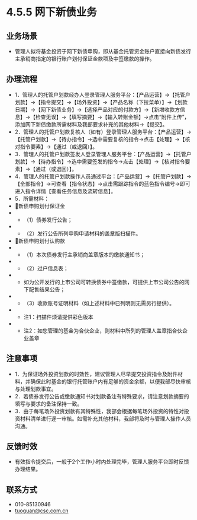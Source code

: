 # 4.5.5 网下新债业务
## <i class="hicon lb1"></i>业务场景
- 管理人拟将基金投资于网下新债申购，即从基金托管资金账户直接向新债发行主承销商指定的银行账户划付保证金款项及中签缴款的操作。

## <i class="hicon lb2"></i>办理流程
- 1．管理人的托管户划款经办人登录管理人服务平台：【产品运营】->【托管户划款】->【指令提交】->【场外投资】->【产品名称（下拉菜单）】->【划款日期】->【网下新债业务】->【选择产品对应的付款方】->【新增收款方信息】->【检查无误】->【填写摘要】->【输入转账金额】->点击“附件上传”，添加网下新债缴款所需材料及我部要求补充的其他材料->【提交】。
- 2．管理人的托管户划款复核人（如有）登录管理人服务平台：【产品运营】->【托管户划款】->【待办指令】->选中需要复核的指令->点击【处理】->【核对指令要素】->【通过（或退回）】。
- 3．管理人的托管户划款签发人登录管理人服务平台：【产品运营】->【托管户划款】->【待办指令】->选中需要签发的指令->点击【处理】->【核对指令要素】->【通过（或退回）】。
- 4．管理人的托管户划款操作人员通过平台：【产品运营】->【托管户划款】->【全部指令】->可查看【指令状态】->点击需跟踪指令的蓝色指令编号->即可进入指令详情【查看任务信息及流转信息】。
- 5．所需材料：
- 新债申购划付保证金
- - （1）债券发行公告；
- - （2）发行公告所列申购申请材料的盖章版扫描件。
- 新债申购划付认购款
- - （1）本次债券发行主承销商盖章版本的缴款通知书；
- - （2）过户信息表；
- - 如为公开发行的上市公司可转换债券中签缴款，可提供上市公司公告的网下配售结果公告；
- - （3）收款账号证明材料（如上述材料中已列明则无需另行提供）。
- - 注1：扫描件烦请提供彩色版本
- - 注2：如您管理的基金为合伙企业，则材料中所列的管理人盖章指合伙企业盖章

## <i class="hicon lb3"></i>注意事项
- 1．为保证场外投资划款的时效性，建议管理人尽早提交投资指令及附件材料，并确保此时基金的银行托管账户内有足够的资金余额，以便我部尽快审核与处理划款事宜。
- 2．若债券发行公告或缴款通知书对划款备注有特殊要求，请注意划款摘要的填写与要求的备注保持一致。
- 3．由于每笔场外投资划款有其特殊性，我部会根据每笔场外投资的特性对投资材料清单进行逐一审核。如需补充其他材料，我部将及时与管理人操作人员沟通。

## <i class="hicon lb4"></i>反馈时效
- 有效指令提交后，一般于2个工作小时内处理完毕，管理人服务平台即时反馈办理结果。

## <i class="hicon lb5"></i>联系方式
- 010-85130946
- tuoguan@csc.com.cn
